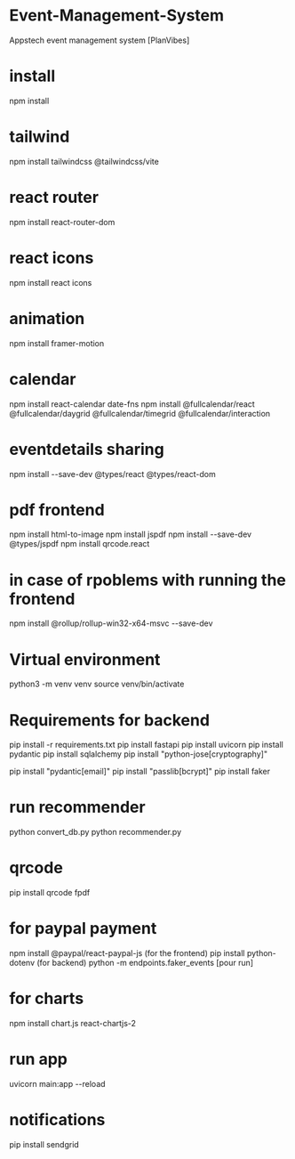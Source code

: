 # Event-Management-System
Appstech event management system [PlanVibes]

# install
npm install

# tailwind
npm install tailwindcss @tailwindcss/vite

# react router
npm install react-router-dom

# react icons
npm install react icons

# animation
npm install framer-motion

# calendar
npm install react-calendar date-fns
npm install @fullcalendar/react @fullcalendar/daygrid @fullcalendar/timegrid @fullcalendar/interaction

# eventdetails sharing
npm install --save-dev @types/react @types/react-dom

# pdf frontend
npm install html-to-image
npm install jspdf
npm install --save-dev @types/jspdf
npm install qrcode.react

# in case of rpoblems with running the frontend
npm install @rollup/rollup-win32-x64-msvc --save-dev


# Virtual environment
python3 -m venv venv 
source venv/bin/activate

# Requirements for backend
pip install -r requirements.txt
pip install fastapi
pip install uvicorn
pip install pydantic
pip install sqlalchemy
pip install "python-jose[cryptography]"

pip install "pydantic[email]"
pip install "passlib[bcrypt]"
pip install faker

# run recommender
python convert_db.py
python recommender.py

# qrcode
pip install qrcode fpdf

# for paypal payment
npm install @paypal/react-paypal-js   (for the frontend)
pip install python-dotenv  (for backend)
python -m endpoints.faker_events [pour run]

# for charts
npm install chart.js react-chartjs-2

# run app
uvicorn main:app --reload

# notifications
pip install sendgrid